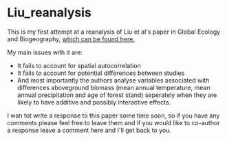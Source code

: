 Liu_reanalysis
==============

This is my first attempt at a reanalysis of Liu et al's paper in Global Ecology and Biogeography, [which can be found here.](http://onlinelibrary.wiley.com/doi/10.1111/geb.12113/abstract)

My main issues with it are:

* It fails to account for spatial autocorrelation
* It fails to account for potential differences between studies
* And most importantly the authors analyse variables associated with differences aboveground biomass (mean annual temperature, mean annual precipitation and age of forest stand) seperately when they are likely to have additive and possibly interactive effects.

I wan tot write a response to this paper some time soon, so if you have any comments please feel free to leave them and if you would like to co-author a response leave a comment here and I'll get back to you.
